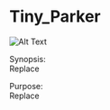 # Tiny_Parker

![Alt Text](https://github.com/WCram/Tiny_Parker/blob/master/Tiny_Parker_Gif.gif)

Synopsis:\
Replace

Purpose:\
Replace
